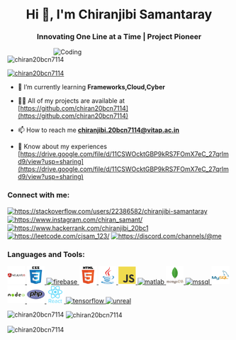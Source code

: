 
<h1 align="center">Hi 👋, I'm Chiranjibi Samantaray</h1>
<h3 align="center">Innovating One Line at a Time | Project Pioneer</h3>
<img align="right" alt="Coding" width="400" src="https://i.gifer.com/OyGx.gif"> 

<p align="left"> <img src="https://komarev.com/ghpvc/?username=chiran20bcn7114&label=Profile%20views&color=0e75b6&style=flat" alt="chiran20bcn7114" /> </p>

<p align="left"> <a href="https://github.com/ryo-ma/github-profile-trophy"><img src="https://github-profile-trophy.vercel.app/?username=chiran20bcn7114" alt="chiran20bcn7114" /></a> </p>

- 🌱 I’m currently learning **Frameworks,Cloud,Cyber**

- 👨‍💻 All of my projects are available at [https://github.com/chiran20bcn7114](https://github.com/chiran20bcn7114)

- 📫 How to reach me **chiranjibi.20bcn7114@vitap.ac.in**

- 📄 Know about my experiences [https://drive.google.com/file/d/11CSWOcktGBP9kRS7FOmX7eC_27qrlmd9/view?usp=sharing](https://drive.google.com/file/d/11CSWOcktGBP9kRS7FOmX7eC_27qrlmd9/view?usp=sharing)

<h3 align="left">Connect with me:</h3>
<p align="left">
<a href="https://stackoverflow.com/users/https://stackoverflow.com/users/22386582/chiranjibi-samantaray" target="blank"><img align="center" src="https://raw.githubusercontent.com/rahuldkjain/github-profile-readme-generator/master/src/images/icons/Social/stack-overflow.svg" alt="https://stackoverflow.com/users/22386582/chiranjibi-samantaray" height="30" width="40" /></a>
<a href="https://instagram.com/https://www.instagram.com/chiran_samant/" target="blank"><img align="center" src="https://raw.githubusercontent.com/rahuldkjain/github-profile-readme-generator/master/src/images/icons/Social/instagram.svg" alt="https://www.instagram.com/chiran_samant/" height="30" width="40" /></a>
<a href="https://www.hackerrank.com/https://www.hackerrank.com/chiranjibi_20bc1" target="blank"><img align="center" src="https://raw.githubusercontent.com/rahuldkjain/github-profile-readme-generator/master/src/images/icons/Social/hackerrank.svg" alt="https://www.hackerrank.com/chiranjibi_20bc1" height="30" width="40" /></a>
<a href="https://www.leetcode.com/https://leetcode.com/cjsam_123/" target="blank"><img align="center" src="https://raw.githubusercontent.com/rahuldkjain/github-profile-readme-generator/master/src/images/icons/Social/leet-code.svg" alt="https://leetcode.com/cjsam_123/" height="30" width="40" /></a>
<a href="https://discord.gg/https://discord.com/channels/@me" target="blank"><img align="center" src="https://raw.githubusercontent.com/rahuldkjain/github-profile-readme-generator/master/src/images/icons/Social/discord.svg" alt="https://discord.com/channels/@me" height="30" width="40" /></a>
</p>

<h3 align="left">Languages and Tools:</h3>
<p align="left"> <a href="https://angular.io" target="_blank" rel="noreferrer"> <img src="https://raw.githubusercontent.com/devicons/devicon/master/icons/angularjs/angularjs-original-wordmark.svg" alt="angularjs" width="40" height="40"/> </a> <a href="https://www.w3schools.com/css/" target="_blank" rel="noreferrer"> <img src="https://raw.githubusercontent.com/devicons/devicon/master/icons/css3/css3-original-wordmark.svg" alt="css3" width="40" height="40"/> </a> <a href="https://firebase.google.com/" target="_blank" rel="noreferrer"> <img src="https://www.vectorlogo.zone/logos/firebase/firebase-icon.svg" alt="firebase" width="40" height="40"/> </a> <a href="https://www.w3.org/html/" target="_blank" rel="noreferrer"> <img src="https://raw.githubusercontent.com/devicons/devicon/master/icons/html5/html5-original-wordmark.svg" alt="html5" width="40" height="40"/> </a> <a href="https://www.java.com" target="_blank" rel="noreferrer"> <img src="https://raw.githubusercontent.com/devicons/devicon/master/icons/java/java-original.svg" alt="java" width="40" height="40"/> </a> <a href="https://developer.mozilla.org/en-US/docs/Web/JavaScript" target="_blank" rel="noreferrer"> <img src="https://raw.githubusercontent.com/devicons/devicon/master/icons/javascript/javascript-original.svg" alt="javascript" width="40" height="40"/> </a> <a href="https://www.mathworks.com/" target="_blank" rel="noreferrer"> <img src="https://upload.wikimedia.org/wikipedia/commons/2/21/Matlab_Logo.png" alt="matlab" width="40" height="40"/> </a> <a href="https://www.mongodb.com/" target="_blank" rel="noreferrer"> <img src="https://raw.githubusercontent.com/devicons/devicon/master/icons/mongodb/mongodb-original-wordmark.svg" alt="mongodb" width="40" height="40"/> </a> <a href="https://www.microsoft.com/en-us/sql-server" target="_blank" rel="noreferrer"> <img src="https://www.svgrepo.com/show/303229/microsoft-sql-server-logo.svg" alt="mssql" width="40" height="40"/> </a> <a href="https://www.mysql.com/" target="_blank" rel="noreferrer"> <img src="https://raw.githubusercontent.com/devicons/devicon/master/icons/mysql/mysql-original-wordmark.svg" alt="mysql" width="40" height="40"/> </a> <a href="https://nodejs.org" target="_blank" rel="noreferrer"> <img src="https://raw.githubusercontent.com/devicons/devicon/master/icons/nodejs/nodejs-original-wordmark.svg" alt="nodejs" width="40" height="40"/> </a> <a href="https://www.php.net" target="_blank" rel="noreferrer"> <img src="https://raw.githubusercontent.com/devicons/devicon/master/icons/php/php-original.svg" alt="php" width="40" height="40"/> </a> <a href="https://reactjs.org/" target="_blank" rel="noreferrer"> <img src="https://raw.githubusercontent.com/devicons/devicon/master/icons/react/react-original-wordmark.svg" alt="react" width="40" height="40"/> </a> <a href="https://www.tensorflow.org" target="_blank" rel="noreferrer"> <img src="https://www.vectorlogo.zone/logos/tensorflow/tensorflow-icon.svg" alt="tensorflow" width="40" height="40"/> </a> <a href="https://unrealengine.com/" target="_blank" rel="noreferrer"> <img src="https://raw.githubusercontent.com/kenangundogan/fontisto/036b7eca71aab1bef8e6a0518f7329f13ed62f6b/icons/svg/brand/unreal-engine.svg" alt="unreal" width="40" height="40"/> </a> </p>

<p><img align="left" src="https://github-readme-stats.vercel.app/api/top-langs?username=chiran20bcn7114&show_icons=true&locale=en&layout=compact" alt="chiran20bcn7114" /></p>

<p>&nbsp;<img align="center" src="https://github-readme-stats.vercel.app/api?username=chiran20bcn7114&show_icons=true&locale=en" alt="chiran20bcn7114" /></p>

<p><img align="center" src="https://github-readme-streak-stats.herokuapp.com/?user=chiran20bcn7114&" alt="chiran20bcn7114" /></p>
